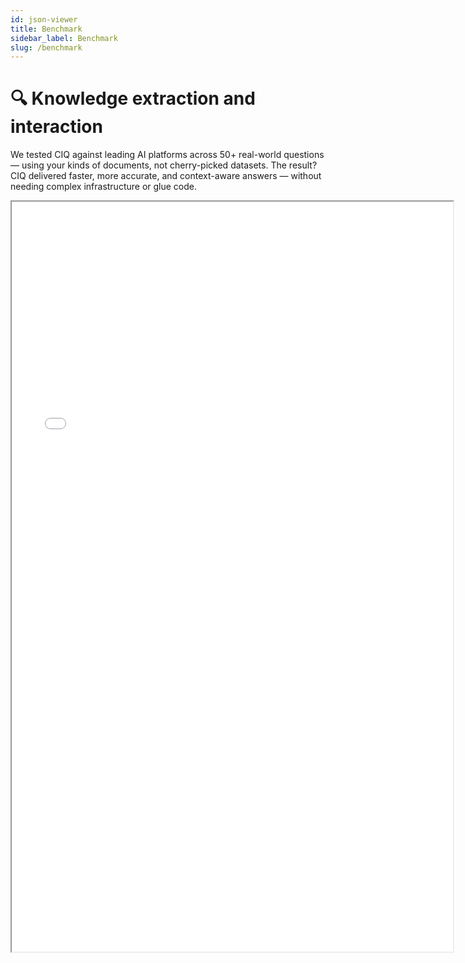 ```yaml
---
id: json-viewer
title: Benchmark
sidebar_label: Benchmark
slug: /benchmark
---
```


# 🔍 Knowledge extraction and interaction

We tested CIQ against leading AI platforms across 50+ real-world questions — using your kinds of documents, not cherry-picked datasets. The result? CIQ delivered faster, more accurate, and context-aware answers — without needing complex infrastructure or glue code.

<iframe
  src="/json_viewer.html"
  width="140%"
  height="1200"
  style={{ border: "1px solid #ccc", borderRadius: "8px" }}
/>
